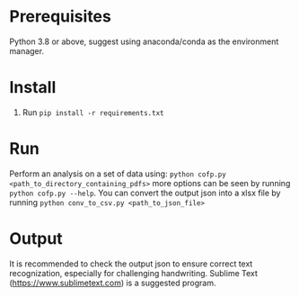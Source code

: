 # Prerequisites

Python 3.8 or above, suggest using anaconda/conda as the environment manager.

# Install

  1. Run `pip install -r requirements.txt`

# Run

Perform an analysis on a set of data using: `python cofp.py <path_to_directory_containing_pdfs>` more options can be seen by running `python cofp.py --help`.
You can convert the output json into a xlsx file by running `python conv_to_csv.py <path_to_json_file>`

# Output
It is recommended to check the output json to ensure correct text recognization, especially for challenging handwriting. Sublime Text (https://www.sublimetext.com) is a suggested program.
